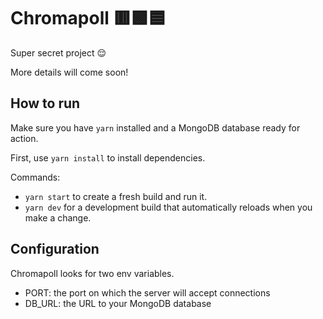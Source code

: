 # Chromapoll 🟥🟩🟦

Super secret project 😌

More details will come soon!

## How to run

Make sure you have `yarn` installed and a MongoDB database ready for action.

First, use `yarn install` to install dependencies.

Commands:

* `yarn start` to create a fresh build and run it.
* `yarn dev` for a development build that automatically reloads when you make a change.

## Configuration

Chromapoll looks for two env variables.

* PORT: the port on which the server will accept connections
* DB_URL: the URL to your MongoDB database